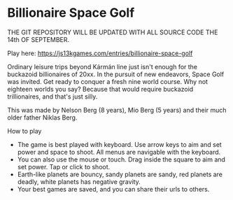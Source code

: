 # Billionaire Space Golf

THE GIT REPOSITORY WILL BE UPDATED WITH ALL SOURCE CODE THE 14th OF SEPTEMBER.

Play here: https://js13kgames.com/entries/billionaire-space-golf 

Ordinary leisure trips beyond Kármán line just isn't enough for the buckazoid billionaires of 20xx. In the pursuit of new endeavors, Space Golf was invited.
Get ready to conquer a fresh nine world course. Why not eighteen worlds you say? Because that would require buckazoid trillionaires, and that's just silly.

This was made by Nelson Berg (8 years), Mio Berg (5 years) and their much older father Niklas Berg.

How to play
* The game is best played with keyboard. Use arrow keys to aim and set power and space to shoot. All menus are navigable with the keyboard.
* You can also use the mouse or touch. Drag inside the square to aim and set power. Tap or click to shoot.
* Earth-like planets are bouncy, sandy planets are sandy, red planets are deadly, white planets has negative gravity.
* Your best games are saved, and you can share their urls to others.
